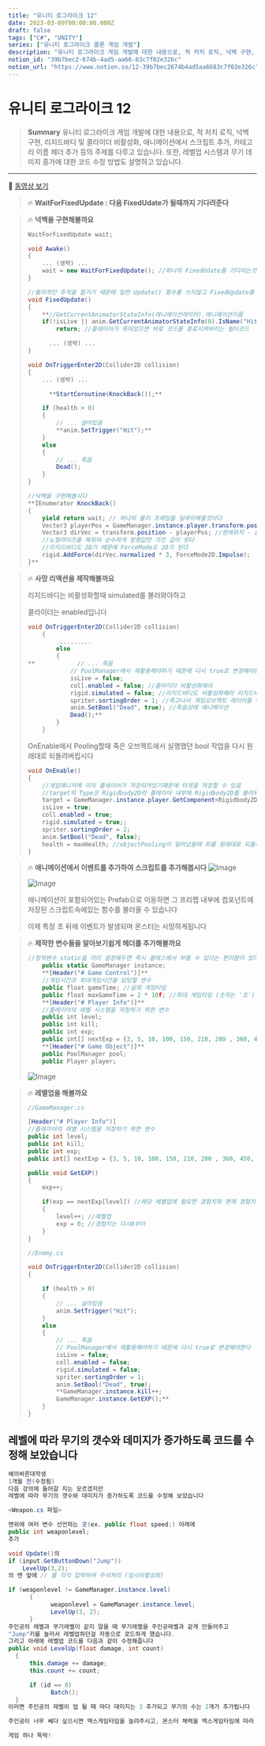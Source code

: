 ```yaml
---
title: "유니티 로그라이크 12"
date: 2023-03-09T00:00:00.000Z
draft: false
tags: ["C#", "UNITY"]
series: ["유니티 로그라이크 클론 게임 개발"]
description: "유니티 로그라이크 게임 개발에 대한 내용으로, 적 처치 로직, 넉백 구현, 리지드바디 및 콜라이더 비활성화, 애니메이션에서 스크립트 추가, 카테고리 이름 헤더 추가 등의 주제를 다루고 있습니다. 또한, 레벨업 시스템과 무기 데미지 증가에 대한 코드 수정 방법도 설명하고 있습니다."
notion_id: "39b7bec2-674b-4ad5-aa66-83c7f02e326c"
notion_url: "https://www.notion.so/12-39b7bec2674b4ad5aa6683c7f02e326c"
---
```


# 유니티 로그라이크 12

> **Summary**
> 유니티 로그라이크 게임 개발에 대한 내용으로, 적 처치 로직, 넉백 구현, 리지드바디 및 콜라이더 비활성화, 애니메이션에서 스크립트 추가, 카테고리 이름 헤더 추가 등의 주제를 다루고 있습니다. 또한, 레벨업 시스템과 무기 데미지 증가에 대한 코드 수정 방법도 설명하고 있습니다.

---

🎥 [동영상 보기](https://www.youtube.com/watch?v=JRaIlTEmvHY&list=PLO-mt5Iu5TeZF8xMHqtT_DhAPKmjF6i3x&index=12)

> 🔥 **WaitForFixedUpdate : 다음 FixedUdate가 될때까지 기다려준다**

> 🔥 **넉백을 구현해볼까요**
> ```c#
> WaitForFixedUpdate wait;
>
> void Awake()
> {
>     ... (생략) ...
>     wait = new WaitForFixedUpdate(); //하나의 FixedUdate를 기다리는것이기때문에 매개변수는 따로 X
> }
>
> //물리적인 추적을 할거기 때문에 일반 Update() 함수를 쓰지않고 FixedUpdate를 사용할것임
> void FixedUpdate()
> {
>     **//GetCurrentAnimatorStateInfo(애니메이션레이어).애니메이션이름
>     if(!isLive || anim.GetCurrentAnimatorStateInfo(0).IsName("Hit"))**
>         return; //플레이어가 죽어있으면 바로 코드를 종료시켜버리는 필터코드
>
> 		... (생략) ...
> }
>
> void OnTriggerEnter2D(Collider2D collision) 
> {
>     ... (생략) ...
>
> 		**StartCoroutine(KnockBack());**		
>
>     if (health > 0)
>     {
>         // ... 살아있음
>         **anim.SetTrigger("Hit");**
>     }
>     else
>     {
>         // ... 죽음
>         Dead();
>     }
> }
>
> //넉백을 구현해봅시다
> **IEnumerator KnockBack()
> {
>     yield return wait; // 하나의 물리 프레임을 딜레이해줄것이다
>     Vector3 playerPos = GameManager.instance.player.transform.position;
>     Vector3 dirVec = transform.position - playerPos; //현재위치 - 플레이어 위치
>     //노멀라이즈를 해줘야 순수하게 방향값만 가진 값이 된다
>     //리지드바디도 2D기 떄문에 ForceMode도 2D가 된다
>     rigid.AddForce(dirVec.normalized * 3, ForceMode2D.Impulse);
> }**
> ```
>
>

> 🔥 **사망 리액션을 제작해볼까요**
>
> 리지드바디는 비활성화할때 simulated를 불러와야하고
>
> 콜라이더는 enabled입니다
>
>
> ```c#
> void OnTriggerEnter2D(Collider2D collision) 
>     {
>         ..........
>         else
>         {
> **            // ... 죽음
>             // PoolManager에서 재활용해야하기 때문에 다시 true로 변경해야한다
>             isLive = false;
>             coll.enabled = false; //콜라이더 비활성화해라
>             rigid.simulated = false; //리지드바디도 비활성화해라 리지드바디는 simulated로 꺼야한다
>             spriter.sortingOrder = 1; //죽고나서 게임오브젝트 레이어를 하나 낮춘다
>             anim.SetBool("Dead", true); //죽음상태 애니메이션
>             Dead();**
>         }
>     }
> ```
>
> OnEnable에서 Pooling할때 죽은 오브젝트에서 실행했던 bool 작업을 다시 원래대로 되돌려버립시다
>
> ```c#
> void OnEnable()
> {
>     //게임매니저에 이미 플레이어가 저장되어있기떄문에 타겟을 저장할 수 있음
>     //target의 Type은 Rigidbody2D라 플레이어 내부에 Rigidbody2D를 불러와야한다
>     target = GameManager.instance.player.GetComponent<Rigidbody2D>();
>     isLive = true;
>     coll.enabled = true;
>     rigid.simulated = true;;
>     spriter.sortingOrder = 2;
>     anim.SetBool("Dead", false);
>     health = maxHealth; //objectPooling이 일어났을때 피를 원래대로 되돌리기 위해서 maxHealth를 넣어줌
> }
> ```
>
>

> 🔥 **애니메이션에서 이벤트를 추가하여 스크립트를 추가해봅시다**
> ![Image](https://prod-files-secure.s3.us-west-2.amazonaws.com/09ccd4d5-876c-4bba-bbdf-cc77a0a11257/dd4343bb-9b51-49d1-a9da-35869878a516/Untitled.png?X-Amz-Algorithm=AWS4-HMAC-SHA256&X-Amz-Content-Sha256=UNSIGNED-PAYLOAD&X-Amz-Credential=ASIAZI2LB466UQEUC2KB%2F20250724%2Fus-west-2%2Fs3%2Faws4_request&X-Amz-Date=20250724T120059Z&X-Amz-Expires=3600&X-Amz-Security-Token=IQoJb3JpZ2luX2VjEAQaCXVzLXdlc3QtMiJHMEUCIQDnHVqVBwLigKUd4c9SaLVRgFbQQfeang7M1HFxeDQ1IAIgDYxoHJEoO8qxCAWOu3UMCu4v26UBNTLbo%2BG%2B76Ar2iUq%2FwMILRAAGgw2Mzc0MjMxODM4MDUiDGJV8HNyhCiM64oNvircA6l%2BIYU1LkeNkNcfaxbQXiEQPrf0LoRXD72nTkBg7RInGMsR%2BCkgVliGVO0UtEy378pr2xrygig%2BQ2%2FJsawPUlw9fmni7IjmrBKq8bf8RzXTSZo2u8ZC4X17oRogRXqc5FcOBVUslugMH4hscYtvJMDTCJD3pG3hpIEu%2FY7Iv9Mm7Ckk0IOdF7lLmkNiw1f6Y%2FE1fLRfhW0nrsRFiLYV47VElQYJyNVq0H5T5Hs4w2B2FFPzoRaM95ac3b%2FdyavBTbte%2FtbmjnpoNqv64quXGnL5tECYn%2BrIy2DAwBd3%2B91Kn5VeESkvolQWvlhpFdgARdG9kjMRgYcfaSEbN2Vs6UWSC2MFaIlftioVXfG9E1Dsyp900oo2nHqjp9a2T4hBoH%2BMOvV3T%2FS9lzDTPAN4oyr5gl7UihMrdJNtIHIcTM0KLmRyeyRpRTsluecD%2FiZBjnejmNiokoNnO8XQwZinYf2Qqdi25O6zp9yTF3B3KqJqgzb277%2Bml25%2FzoDl5mAKjmq9SzacPpUl%2FSbTScq3cphhooFjXX%2BhThRjnROJO8EDt%2FsmyXIUuUiy%2FIMD7pf9Q2dmk2twdlB85Vm40H2lrMDPy0HMbD65dl%2BZUFl5Wl2clFMSZUrcoACrC%2BlQMIS%2FiMQGOqUBuK9oS%2BE9yv6kZ4Is1qncE8zcQX1xluskBCy%2BnnQSSNKcTA6m%2BBzZHxLUXfjH4GF%2BOodnmVZaXLYWttEnGPSse6lnXHfPSxHmJS8Ls0qkLMCi5IEF6TV99aSM55pXTj04xvbIq3hP1CYrHBVlObO9ZbRXBr6T80J%2BZE4kPUdVW9Rlsw4PBVEoYPsinI7nnVBw0HlvwzK6eydxKB%2F4xOtYzkuoOV7F&X-Amz-Signature=dea790138ab5e52978652a5e16555d05b543d91ee03a7f0070745533966ba578&X-Amz-SignedHeaders=host&x-amz-checksum-mode=ENABLED&x-id=GetObject)
>
> ![Image](https://prod-files-secure.s3.us-west-2.amazonaws.com/09ccd4d5-876c-4bba-bbdf-cc77a0a11257/c0258135-ba05-4ef3-b998-36571280666b/Untitled.png?X-Amz-Algorithm=AWS4-HMAC-SHA256&X-Amz-Content-Sha256=UNSIGNED-PAYLOAD&X-Amz-Credential=ASIAZI2LB466UQEUC2KB%2F20250724%2Fus-west-2%2Fs3%2Faws4_request&X-Amz-Date=20250724T120059Z&X-Amz-Expires=3600&X-Amz-Security-Token=IQoJb3JpZ2luX2VjEAQaCXVzLXdlc3QtMiJHMEUCIQDnHVqVBwLigKUd4c9SaLVRgFbQQfeang7M1HFxeDQ1IAIgDYxoHJEoO8qxCAWOu3UMCu4v26UBNTLbo%2BG%2B76Ar2iUq%2FwMILRAAGgw2Mzc0MjMxODM4MDUiDGJV8HNyhCiM64oNvircA6l%2BIYU1LkeNkNcfaxbQXiEQPrf0LoRXD72nTkBg7RInGMsR%2BCkgVliGVO0UtEy378pr2xrygig%2BQ2%2FJsawPUlw9fmni7IjmrBKq8bf8RzXTSZo2u8ZC4X17oRogRXqc5FcOBVUslugMH4hscYtvJMDTCJD3pG3hpIEu%2FY7Iv9Mm7Ckk0IOdF7lLmkNiw1f6Y%2FE1fLRfhW0nrsRFiLYV47VElQYJyNVq0H5T5Hs4w2B2FFPzoRaM95ac3b%2FdyavBTbte%2FtbmjnpoNqv64quXGnL5tECYn%2BrIy2DAwBd3%2B91Kn5VeESkvolQWvlhpFdgARdG9kjMRgYcfaSEbN2Vs6UWSC2MFaIlftioVXfG9E1Dsyp900oo2nHqjp9a2T4hBoH%2BMOvV3T%2FS9lzDTPAN4oyr5gl7UihMrdJNtIHIcTM0KLmRyeyRpRTsluecD%2FiZBjnejmNiokoNnO8XQwZinYf2Qqdi25O6zp9yTF3B3KqJqgzb277%2Bml25%2FzoDl5mAKjmq9SzacPpUl%2FSbTScq3cphhooFjXX%2BhThRjnROJO8EDt%2FsmyXIUuUiy%2FIMD7pf9Q2dmk2twdlB85Vm40H2lrMDPy0HMbD65dl%2BZUFl5Wl2clFMSZUrcoACrC%2BlQMIS%2FiMQGOqUBuK9oS%2BE9yv6kZ4Is1qncE8zcQX1xluskBCy%2BnnQSSNKcTA6m%2BBzZHxLUXfjH4GF%2BOodnmVZaXLYWttEnGPSse6lnXHfPSxHmJS8Ls0qkLMCi5IEF6TV99aSM55pXTj04xvbIq3hP1CYrHBVlObO9ZbRXBr6T80J%2BZE4kPUdVW9Rlsw4PBVEoYPsinI7nnVBw0HlvwzK6eydxKB%2F4xOtYzkuoOV7F&X-Amz-Signature=48d4db4c3646a649b9a44146c614d69df5322b9d468d3da396617a770b3632fe&X-Amz-SignedHeaders=host&x-amz-checksum-mode=ENABLED&x-id=GetObject)
>
> 애니메이션이 포함되어있는 Prefab으로 이동하면 그 프리팹 내부에 컴포넌트에 저장된 스크립트속에있는 함수를 불러올 수 있습니다
>
>
> 이제 특정 초 뒤에 이벤트가 발생되며 몬스터는 사망하게됩니다
>
>

> 🔥 **제작한 변수들을 알아보기쉽게 헤더를 추가해볼까요**
> ```javascript
> //정적변수 static을 미리 설정해두면 즉시 클래스에서 부를 수 있다는 편리함이 있다
>     public static GameManager instance;
>     **[Header("# Game Control")]**
>     //게임시간과 최대게임시간을 담당할 변수
>     public float gameTime; //실제 게임타임
>     public float maxGameTime = 2 * 10f; //최대 게임타임 (숫자는 '초')
>     **[Header("# Player Info")]**
>     //플레이어의 레벨 시스템을 저장하기 위한 변수
>     public int level;
>     public int kill;
>     public int exp;
>     public int[] nextExp = {3, 5, 10, 100, 150, 210, 280 , 360, 450, 600};
>     **[Header("# Game Object")]**
>     public PoolManager pool;
>     public Player player;
> ```
>
> ![Image](https://prod-files-secure.s3.us-west-2.amazonaws.com/09ccd4d5-876c-4bba-bbdf-cc77a0a11257/2ac3e2ca-2a8f-4b61-bf9e-4e004129cdd9/Untitled.png?X-Amz-Algorithm=AWS4-HMAC-SHA256&X-Amz-Content-Sha256=UNSIGNED-PAYLOAD&X-Amz-Credential=ASIAZI2LB4667V4ZX62X%2F20250724%2Fus-west-2%2Fs3%2Faws4_request&X-Amz-Date=20250724T120100Z&X-Amz-Expires=3600&X-Amz-Security-Token=IQoJb3JpZ2luX2VjEAQaCXVzLXdlc3QtMiJHMEUCIQCAAbN5rXqJHko4MhkwJnXO3d12uAHG%2FSbOI7T5yZ9fvgIgI8%2BvAh0LW%2BM9OQYuxp%2FZbqHDYlSWA9xWkcGHkmyNTCEq%2FwMILRAAGgw2Mzc0MjMxODM4MDUiDEtCXbFk%2FsZ%2BBrxv%2FyrcA8Ah4asYNmoHKgzTypuv1coovv3pL%2ByJdR6wMb9yc1qvyKYMA7cA6W1yoE7a4n2a669iWuZ0LKMGibp6XeNN8rRLDyT0OAiIT6xfLtl0813dxeg6eQmfvcbQhA28qCUncn6FriVUj3%2BU45d2PXSAFO7PB%2FPGlOqGdyQYiPiebskuJzYL6fu1JER1QKB6s%2Fgx0HrqiaJf1zL%2FAwPi5ImcRGpcue5%2BxJqJ9OwoQ%2B%2FQFD2rl1PnYBwDHrsCADyflzvv%2FwMPm1PLaHkfLdUZpz1%2F6jJSdTArE7rPvKbLirZ3W6DwY2Q%2FaeXW2T1OHiRbZryMqMivgXWaPoRtmxchr7end3jfAcciMJGOeBGlmonmlrZQiWS0kFm7lYZt2hyGEcaNL5E0XQ6gI%2FPvmo95CBHWKA25q9h5evy1ewMJxjR%2FIJXAipFm9bwsJvc9GzNmUQQbobIf74oPFfEqLsxlh5%2FlU9hB2%2FaRbio8%2FNlXa%2Fq0KzWYj5ysNoEsU7VfABDkeDo3LMyzcTi77BZE%2Bhq6y3YEImc7IAPOER%2BC2GZ9QduQn%2FyWr4YEAGDiGSSWJY5LZ3N0qpYM4n5tUVF32tawpGDeNYB%2FXboFHRiM16P761mnZj47NhP%2F4%2FGhoGrr3ax5MMK%2FiMQGOqUBb%2FwN8gWhaJygq8xjtMx6qv31g2T44gXwuPbcoQ6bpwX3E0UsgFjgR%2Btul4pIUPy81B%2FbFlffIgNilfp0SzynlhHQAHRXw%2FeERLGJQbt%2Be647V%2FopVDPCMZY%2FFSbWCqo6FwBCSxSt5VR87B6ZPxqlcjUdrr8e0nQ1dpiDVGsym%2FoVskbWL8cobBrQRXfOLI%2FFdH6lyW6z0IH1Yi5xBgXijAGvXaWZ&X-Amz-Signature=f97fe21d86c12c895d1a1e12b709fd2c1b8e34512d828a49bd7ac696673efaf8&X-Amz-SignedHeaders=host&x-amz-checksum-mode=ENABLED&x-id=GetObject)
>
>

> 🔥 **레벨업을 해볼까요**
> ```c#
> //GameManager.cs
>
> [Header("# Player Info")]
> //플레이어의 레벨 시스템을 저장하기 위한 변수
> public int level;
> public int kill;
> public int exp;
> public int[] nextExp = {3, 5, 10, 100, 150, 210, 280 , 360, 450, 600};
>
> public void GetEXP()
> {
>     exp++;
>
>     if(exp == nextExp[level]) //해당 레벨업에 필요한 경험치와 현재 경험치가 같다면
>     {
>         level++; //레벨업
>         exp = 0; //경험치는 다시0부터
>     }
> }
> ```
>
> ```c#
> //Enemy.cs
>
> void OnTriggerEnter2D(Collider2D collision) 
> {
>
>     if (health > 0)
>     {
>         // ... 살아있음
>         anim.SetTrigger("Hit");
>     }
>     else
>     {
>         // ... 죽음
>         // PoolManager에서 재활용해야하기 때문에 다시 true로 변경해야한다
>         isLive = false;
>         coll.enabled = false;
>         rigid.simulated = false;
>         spriter.sortingOrder = 1;
>         anim.SetBool("Dead", true);
>         **GameManager.instance.kill++;
>         GameManager.instance.GetEXP();**
>     }
> }
> ```
>
>

## 레벨에 따라 무기의 갯수와 데미지가 증가하도록 코드를 수정해 보았습니다


```c#
예의바른대학생
1개월 전(수정됨)
다음 강의에 들어갈 지는 모르겠지만
레벨에 따라 무기의 갯수와 데미지가 증가하도록 코드를 수정해 보았습니다

<Weapon.cs 파일>

맨위에 여러 변수 선언하는 곳(ex. public float speed;) 아래에
public int weaponlevel; 
추가 

void Update()의 
if (input.GetButtonDown("Jump"))
    LevelUp(3,2);
의 맨 앞에 // 를 각각 입력하여 주석처리 (임시비활성화)

if (weaponlevel != GameManager.instance.level)
      {
            weaponlevel = GameManager.instance.level;
            LevelUp(3, 2);
      }
주인공의 레벨과 무기레벨이 같지 않을 때 무기레벨을 주인공레벨과 같게 만들어주고
"Jump"키를 눌러서 레벨업하던걸 자동으로 로드하게 했습니다.
그리고 아래에 레벨업 코드를 다음과 같이 수정해줍니다
public void LevelUp(float damage, int count)
  {
      this.damage += damage;
      this.count += count;

      if (id == 0)
            Batch();
  }
이러면 주인공의 레벨이 업 될 때 마다 데미지는 3 추가되고 무기의 수는 2개가 추가됩니다

주인공이 너무 쎄다 싶으시면 맥스게임타임을 늘려주시고, 몬스터 체력을 맥스게임타임에 따라 조금씩 증가시키는 스크립트도 추가하신다면,,,,,

게임 하나 뚝딱!
```

